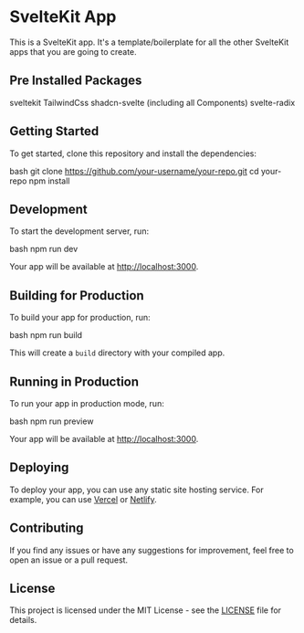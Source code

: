 # SvelteKit App

This is a SvelteKit app. It's a template/boilerplate for all the other SvelteKit apps that you are going to create.

## Pre Installed Packages

sveltekit
TailwindCss
shadcn-svelte (including all Components)
svelte-radix


## Getting Started

To get started, clone this repository and install the dependencies:

bash
git clone https://github.com/your-username/your-repo.git
cd your-repo
npm install


## Development

To start the development server, run:

bash
npm run dev

Your app will be available at [http://localhost:3000](http://localhost:3000).

## Building for Production

To build your app for production, run:

bash
npm run build

This will create a `build` directory with your compiled app.

## Running in Production

To run your app in production mode, run:

bash
npm run preview

Your app will be available at [http://localhost:3000](http://localhost:3000).

## Deploying

To deploy your app, you can use any static site hosting service. For example, you can use [Vercel](https://vercel.com/) or [Netlify](https://www.netlify.com/).

## Contributing

If you find any issues or have any suggestions for improvement, feel free to open an issue or a pull request.

## License

This project is licensed under the MIT License - see the [LICENSE](LICENSE) file for details.

